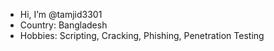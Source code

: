 -  Hi, I’m @tamjid3301
- Country: Bangladesh
- Hobbies: Scripting, Cracking, Phishing, Penetration Testing
